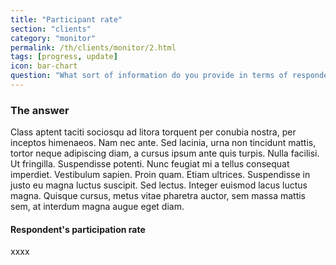 ```yaml
---
title: "Participant rate"
section: "clients"
category: "monitor"
permalink: /th/clients/monitor/2.html
tags: [progress, update]
icon: bar-chart
question: "What sort of information do you provide in terms of respondent's participation to my survey? And how often such information is updated from time to time?"
---
```


### <i class="pe-anchor pe-fw"></i> The answer

Class aptent taciti sociosqu ad litora torquent per conubia nostra, per inceptos himenaeos. Nam nec ante. Sed lacinia, urna non tincidunt mattis, tortor neque adipiscing diam, a cursus ipsum ante quis turpis. Nulla facilisi. Ut fringilla. Suspendisse potenti. Nunc feugiat mi a tellus consequat imperdiet. Vestibulum sapien. Proin quam. Etiam ultrices. Suspendisse in justo eu magna luctus suscipit. Sed lectus. Integer euismod lacus luctus magna. Quisque cursus, metus vitae pharetra auctor, sem massa mattis sem, at interdum magna augue eget diam.

#### Respondent's participation rate

xxxx

